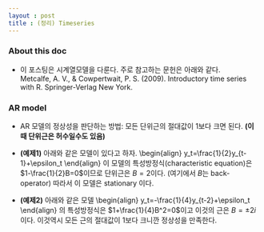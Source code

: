 ```yaml
---
layout : post 
title : (정리) Timeseries 
---
```


### About this doc 

- 이 포스팅은 시계열모델을 다룬다. 주로 참고하는 문헌은 아래와 같다. <br/>
Metcalfe, A. V., & Cowpertwait, P. S. (2009). Introductory time series with R. Springer-Verlag New York.

### AR model

- AR 모델의 정상성을 판단하는 방법: 모든 단위근의 절대값이 1보다 크면 된다. **(이때 단위근은 허수일수도 있음)**

- **(예제1)** 아래와 같은 모델이 있다고 하자. 
\begin{align}
y_t=\frac{1}{2}y_{t-1}+\epsilon_t
\end{align}
이 모델의 특성방정식(characteristic equation)은 $1-\frac{1}{2}B=0$이므로 단위근은 $B=2$이다. (여기에서 $B$는 back-operator) 따라서 이 모델은 stationary 이다. 

- **(예제2)** 아래와 같은 모델
\begin{align}
y_t=-\frac{1}{4}y_{t-2}+\epsilon_t
\end{align}
의 특성방정식은 $1+\frac{1}{4}B^2=0$이고 이것의 근은 $B=\pm 2i$이다. 이것역시 모든 근의 절대값이 $1$보다 크니깐 정상성을 만족한다. 

### 
